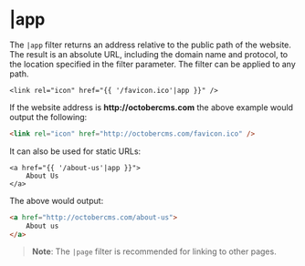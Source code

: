 # |app

The `|app` filter returns an address relative to the public path of the website. The result is an absolute URL, including the domain name and protocol, to the location specified in the filter parameter. The filter can be applied to any path.

```twig
<link rel="icon" href="{{ '/favicon.ico'|app }}" />
```

If the website address is __http://octobercms.com__ the above example would output the following:

```html
<link rel="icon" href="http://octobercms.com/favicon.ico" />
```

It can also be used for static URLs:

```twig
<a href="{{ '/about-us'|app }}">
    About Us
</a>
```

The above would output:

```html
<a href="http://octobercms.com/about-us">
    About us
</a>
```

> **Note**: The `|page` filter is recommended for linking to other pages.
